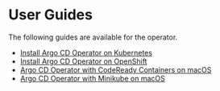 # User Guides

The following guides are available for the operator.

 * [Install Argo CD Operator on Kubernetes][install_basic]
 * [Install Argo CD Operator on OpenShift][install_openshift]
 * [Argo CD Operator with CodeReady Containers on macOS][macos_crc]
 * [Argo CD Operator with Minikube on macOS][macos_minikube]

[install_basic]:./install-basic.md
[install_openshift]:./install-openshift.md
[macos_crc]:./install-macos-crc.md
[macos_minikube]:./install-macos-minikube.md
